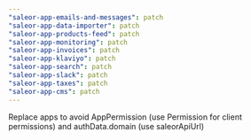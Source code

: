 ```yaml
---
"saleor-app-emails-and-messages": patch
"saleor-app-data-importer": patch
"saleor-app-products-feed": patch
"saleor-app-monitoring": patch
"saleor-app-invoices": patch
"saleor-app-klaviyo": patch
"saleor-app-search": patch
"saleor-app-slack": patch
"saleor-app-taxes": patch
"saleor-app-cms": patch
---
```


Replace apps to avoid AppPermission (use Permission for client permissions) and authData.domain (use saleorApiUrl)
